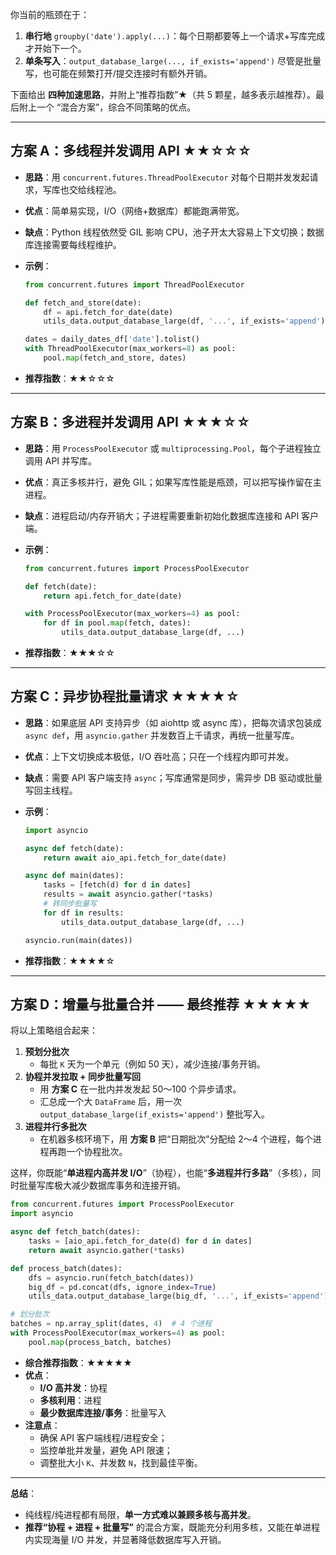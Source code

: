 你当前的瓶颈在于：

1. **串行地** `groupby('date').apply(...)`：每个日期都要等上一个请求+写库完成才开始下一个。
2. **单条写入**：`output_database_large(..., if_exists='append')` 尽管是批量写，也可能在频繁打开/提交连接时有额外开销。

下面给出 **四种加速思路**，并附上“推荐指数”★（共 5 颗星，越多表示越推荐）。最后附上一个 “混合方案”，综合不同策略的优点。

------

## 方案 A：多线程并发调用 API ★★☆☆☆

- **思路**：用 `concurrent.futures.ThreadPoolExecutor` 对每个日期并发发起请求，写库也交给线程池。

- **优点**：简单易实现，I/O（网络+数据库）都能跑满带宽。

- **缺点**：Python 线程依然受 GIL 影响 CPU，池子开太大容易上下文切换；数据库连接需要每线程维护。

- **示例**：

  ```python
  from concurrent.futures import ThreadPoolExecutor
  
  def fetch_and_store(date):
      df = api.fetch_for_date(date)
      utils_data.output_database_large(df, '...', if_exists='append')
  
  dates = daily_dates_df['date'].tolist()
  with ThreadPoolExecutor(max_workers=8) as pool:
      pool.map(fetch_and_store, dates)
  ```

- **推荐指数**：★★☆☆☆

------

## 方案 B：多进程并发调用 API ★★★☆☆

- **思路**：用 `ProcessPoolExecutor` 或 `multiprocessing.Pool`，每个子进程独立调用 API 并写库。

- **优点**：真正多核并行，避免 GIL；如果写库性能是瓶颈，可以把写操作留在主进程。

- **缺点**：进程启动/内存开销大；子进程需要重新初始化数据库连接和 API 客户端。

- **示例**：

  ```python
  from concurrent.futures import ProcessPoolExecutor
  
  def fetch(date):
      return api.fetch_for_date(date)
  
  with ProcessPoolExecutor(max_workers=4) as pool:
      for df in pool.map(fetch, dates):
          utils_data.output_database_large(df, ...)
  ```

- **推荐指数**：★★★☆☆

------

## 方案 C：异步协程批量请求 ★★★★☆

- **思路**：如果底层 API 支持异步（如 aiohttp 或 async 库），把每次请求包装成 `async def`，用 `asyncio.gather` 并发数百上千请求，再统一批量写库。

- **优点**：上下文切换成本极低，I/O 吞吐高；只在一个线程内即可并发。

- **缺点**：需要 API 客户端支持 `async`；写库通常是同步，需异步 DB 驱动或批量写回主线程。

- **示例**：

  ```python
  import asyncio
  
  async def fetch(date):
      return await aio_api.fetch_for_date(date)
  
  async def main(dates):
      tasks = [fetch(d) for d in dates]
      results = await asyncio.gather(*tasks)
      # 转同步批量写
      for df in results:
          utils_data.output_database_large(df, ...)
  
  asyncio.run(main(dates))
  ```

- **推荐指数**：★★★★☆

------

## 方案 D：增量与批量合并 —— 最终推荐 ★★★★★

将以上策略组合起来：

1. **预划分批次**
   - 每批 `K` 天为一个单元（例如 50 天），减少连接/事务开销。
2. **协程并发拉取 + 同步批量写回**
   - 用 **方案 C** 在一批内并发发起 50～100 个异步请求。
   - 汇总成一个大 `DataFrame` 后，用一次 `output_database_large(if_exists='append')` 整批写入。
3. **进程并行多批次**
   - 在机器多核环境下，用 **方案 B** 把“日期批次”分配给 2～4 个进程，每个进程再跑一个协程批次。

这样，你既能“**单进程内高并发 I/O**”（协程），也能“**多进程并行多路**”（多核），同时批量写库极大减少数据库事务和连接开销。

```python
from concurrent.futures import ProcessPoolExecutor
import asyncio

async def fetch_batch(dates):
    tasks = [aio_api.fetch_for_date(d) for d in dates]
    return await asyncio.gather(*tasks)

def process_batch(dates):
    dfs = asyncio.run(fetch_batch(dates))
    big_df = pd.concat(dfs, ignore_index=True)
    utils_data.output_database_large(big_df, '...', if_exists='append')

# 划分批次
batches = np.array_split(dates, 4)  # 4 个进程
with ProcessPoolExecutor(max_workers=4) as pool:
    pool.map(process_batch, batches)
```

- **综合推荐指数**：★★★★★
- **优点**：
  - **I/O 高并发**：协程
  - **多核利用**：进程
  - **最少数据库连接/事务**：批量写入
- **注意点**：
  - 确保 API 客户端线程/进程安全；
  - 监控单批并发量，避免 API 限速；
  - 调整批大小 `K`、并发数 `N`，找到最佳平衡。

------

**总结**：

- 纯线程/纯进程都有局限，**单一方式难以兼顾多核与高并发**。
- **推荐“协程 + 进程 + 批量写”** 的混合方案，既能充分利用多核，又能在单进程内实现海量 I/O 并发，并显著降低数据库写入开销。